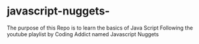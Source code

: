 # javascript-nuggets-
The purpose of this Repo is to learn the basics of Java Script
Following the youtube playlist by Coding Addict named Javascript Nuggets 